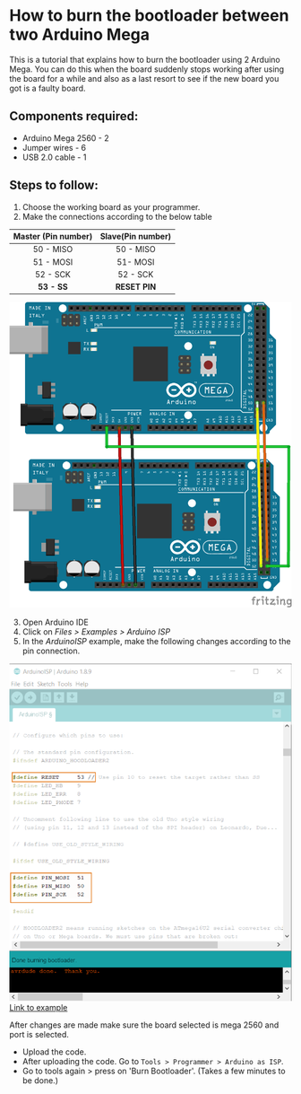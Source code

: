 # How to burn the bootloader between two Arduino Mega

This is a tutorial that explains how to burn the bootloader using 2 Arduino Mega. You can do this when the board suddenly stops working after using the board for a while and also as a last resort to see if the new board you got is a faulty board.

## Components required:

* Arduino Mega 2560 - 2
* Jumper wires - 6
* USB 2.0 cable - 1

## Steps to follow:

1. Choose the working board as your programmer.
2. Make the connections according to the below table

  | Master (Pin number) 	| Slave(Pin number) 	|
  |:-------------------:	|:-----------------:	|
  | 50 - MISO           	| 50 - MISO         	|
  | 51 - MOSI           	| 51- MOSI          	|
  | 52 - SCK            	| 52 - SCK          	|
  | **53 - SS**          | **RESET PIN** |

  ![Mega-To-Mega connection](/assets/img/hardware/boards/mega-to-mega_connection.png)

3. Open Arduino IDE
4. Click on *Files > Examples > Arduino ISP*
6. In the *ArduinoISP* example, make the following changes according to the pin connection.

  ![ArduinoISP example](/assets/img/hardware/boards/ArduinoISP_Example.png)
  [Link to example](https://create.arduino.cc/example/builtin/11.ArduinoISP%5CArduinoISP/ArduinoISP/preview?embed&snippet=L68-L89&hidenumbers#L73,L85-L87)


After changes are made make sure the board selected is mega 2560 and port is selected.

* Upload the code.
* After uploading the code. Go to `Tools > Programmer > Arduino as ISP`.
* Go to tools again > press on 'Burn Bootloader'.  (Takes a few minutes to be done.)
